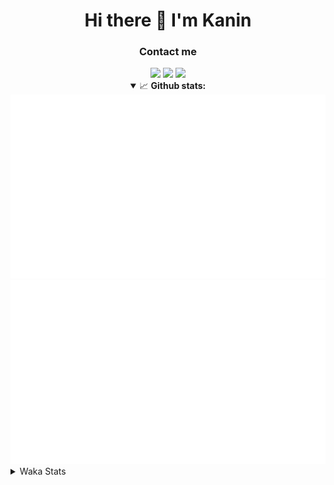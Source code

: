 <div align="center">
 <h1>Hi there 👋 I'm Kanin</h1>
 <h3>Contact me</h3>
 <a href="mailto:im@kanin.dev"><img src="https://img.shields.io/badge/gmail-%23D14836.svg?&style=for-the-badge&logo=gmail&logoColor=white"/></a>
 <a href="https://twitter.com/KaninDev"><img src="https://img.shields.io/badge/twitter-%231DA1F2.svg?&style=for-the-badge&logo=twitter&logoColor=white"/></a>
 <a href="https://www.linkedin.com/in/KaninDev"><img src="https://img.shields.io/badge/linkedin-%230077B5.svg?&style=for-the-badge&logo=linkedin&logoColor=white"/></a>
<details open>
  <summary>📈 <b>Github stats:</b></summary>
  <img src="https://github.com/Kanin/Kanin/blob/master/scripts/GitHubStats/generated/overview.svg"/>
  <img src="https://github.com/Kanin/Kanin/blob/master/scripts/GitHubStats/generated/languages.svg"/>
</details>
</div>

<details>
 <summary>Waka Stats</summary>

<!--START_SECTION:waka-->
![Profile Views](http://img.shields.io/badge/Profile%20Views-14-blue)

![Lines of code](https://img.shields.io/badge/From%20Hello%20World%20I%27ve%20Written-29432%20lines%20of%20code-blue)

**🐱 My Github Data** 

> 🏆 365 Contributions in the Year 2021
 > 
> 📦 52.2 kB Used in Github's Storage 
 > 
> 🚫 Not Opted to Hire
 > 
> 📜 11 Public Repositories 
 > 
> 🔑 6 Private Repositories  
 > 
**I'm an Early 🐤** 

```text
🌞 Morning    97 commits     ████░░░░░░░░░░░░░░░░░░░░░   15.72% 
🌆 Daytime    231 commits    █████████░░░░░░░░░░░░░░░░   37.44% 
🌃 Evening    138 commits    █████░░░░░░░░░░░░░░░░░░░░   22.37% 
🌙 Night      151 commits    ██████░░░░░░░░░░░░░░░░░░░   24.47%

```
📅 **I'm Most Productive on Monday** 

```text
Monday       119 commits    ████░░░░░░░░░░░░░░░░░░░░░   19.29% 
Tuesday      91 commits     ███░░░░░░░░░░░░░░░░░░░░░░   14.75% 
Wednesday    96 commits     ████░░░░░░░░░░░░░░░░░░░░░   15.56% 
Thursday     73 commits     ███░░░░░░░░░░░░░░░░░░░░░░   11.83% 
Friday       78 commits     ███░░░░░░░░░░░░░░░░░░░░░░   12.64% 
Saturday     60 commits     ██░░░░░░░░░░░░░░░░░░░░░░░   9.72% 
Sunday       100 commits    ████░░░░░░░░░░░░░░░░░░░░░   16.21%

```


📊 **This Week I Spent My Time On** 

```text
⌚︎ Time Zone: America/New_York

💬 Programming Languages: 
Python                   16 hrs 22 mins      ██████████████████████░░░   88.35% 
Other                    1 hr 11 mins        █░░░░░░░░░░░░░░░░░░░░░░░░   6.46% 
Git Config               50 mins             █░░░░░░░░░░░░░░░░░░░░░░░░   4.55% 
virtualenv               3 mins              ░░░░░░░░░░░░░░░░░░░░░░░░░   0.27% 
SQL                      2 mins              ░░░░░░░░░░░░░░░░░░░░░░░░░   0.19%

🔥 Editors: 
PyCharm                  18 hrs 31 mins      █████████████████████████   100.0%

🐱‍💻 Projects: 
TomsBot                  15 hrs 28 mins      █████████████████████░░░░   83.57% 
ModLogs                  2 hrs 58 mins       ████░░░░░░░░░░░░░░░░░░░░░   16.02% 
CGLS                     2 mins              ░░░░░░░░░░░░░░░░░░░░░░░░░   0.26% 
Naila.py                 1 min               ░░░░░░░░░░░░░░░░░░░░░░░░░   0.15%

💻 Operating System: 
Linux                    18 hrs 31 mins      █████████████████████████   100.0%

```

**I Mostly Code in Python** 

```text
Python                   21 repos            ███████████████████░░░░░░   77.78% 
JavaScript               3 repos             ██░░░░░░░░░░░░░░░░░░░░░░░   11.11% 
Kotlin                   1 repo              █░░░░░░░░░░░░░░░░░░░░░░░░   3.7% 
HTML                     1 repo              █░░░░░░░░░░░░░░░░░░░░░░░░   3.7% 
Java                     1 repo              █░░░░░░░░░░░░░░░░░░░░░░░░   3.7%

```


**Timeline**

![Chart not found](https://raw.githubusercontent.com/Kanin/Kanin/master/charts/bar_graph.png) 


 Last Updated on 26/07/2021
<!--END_SECTION:waka-->
</details>

